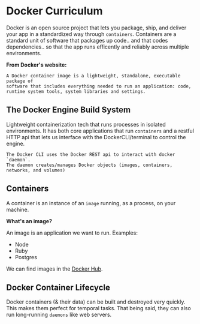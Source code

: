 # Docker Curriculum 

Docker is an open source project that lets you package, ship,  and deliver your app in a standardized way through `containers`.  Containers are a standard unit of software that packages up code.. and that codes dependencies..  so that the app runs efficently and reliably across multiple environments.

**From Docker's website:**

```
A Docker container image is a lightweight, standalone, executable package of 
software that includes everything needed to run an application: code, 
runtime system tools, system libraries and settings.
```

## The Docker Engine Build System

Lightweight containerization tech that runs processes in isolated environments. It has both core applications that run `containers` and a restful HTTP api that lets us interface with the DockerCLI/terminal to control the engine.

```
The Docker CLI uses the Docker REST api to interact with docker `daemon`. 
The daemon creates/manages Docker objects (images, containers, networks, and volumes)
```

## Containers

A container is an instance of an `image` running, as a process, on your machine.

**What's an image?**

An image is an application we want to run. Examples:

* Node
* Ruby
* Postgres

We can find images in the [Docker Hub](https://hub.docker.com).

## Docker Container Lifecycle

Docker containers (& their data) can be built and destroyed very quickly. This makes them perfect for temporal tasks. That being said, they can also run long-running `daemons` like web servers.

